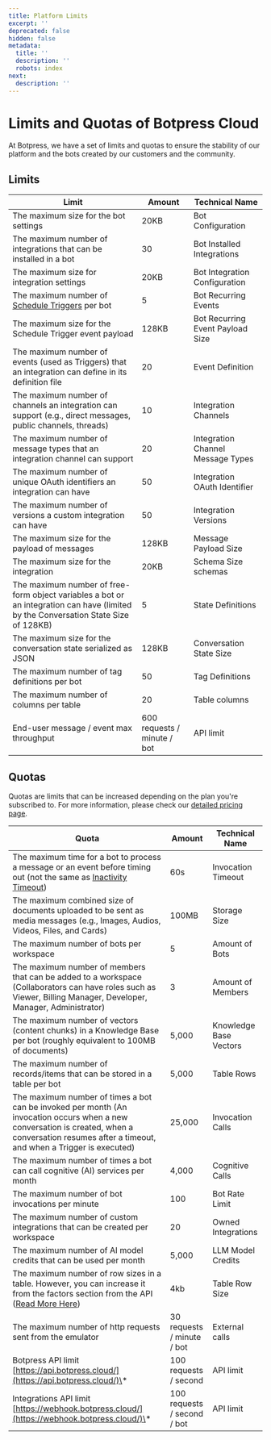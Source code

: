 ```yaml
---
title: Platform Limits
excerpt: ''
deprecated: false
hidden: false
metadata:
  title: ''
  description: ''
  robots: index
next:
  description: ''
---
```

# Limits and Quotas of Botpress Cloud

At Botpress, we have a set of limits and quotas to ensure the stability of our platform and the bots created by our customers and the community.

## Limits

| **Limit**                                                                                                                           | **Amount**                  | **Technical Name**                |
| ----------------------------------------------------------------------------------------------------------------------------------- | --------------------------- | --------------------------------- |
| The maximum size for the bot settings                                                                                               | 20KB                        | Bot Configuration                 |
| The maximum number of integrations that can be installed in a bot                                                                   | 30                          | Bot Installed Integrations        |
| The maximum size for integration settings                                                                                           | 20KB                        | Bot Integration Configuration     |
| The maximum number of [Schedule Triggers](https://botpress.com/docs/cloud/studio/toolbox/events-triggers/) per bot                  | 5                           | Bot Recurring Events              |
| The maximum size for the Schedule Trigger event payload                                                                             | 128KB                       | Bot Recurring Event Payload Size  |
| The maximum number of events (used as Triggers) that an integration can define in its definition file                               | 20                          | Event Definition                  |
| The maximum number of channels an integration can support (e.g., direct messages, public channels, threads)                         | 10                          | Integration Channels              |
| The maximum number of message types that an integration channel can support                                                         | 20                          | Integration Channel Message Types |
| The maximum number of unique OAuth identifiers an integration can have                                                              | 50                          | Integration OAuth Identifier      |
| The maximum number of versions a custom integration can have                                                                        | 50                          | Integration Versions              |
| The maximum size for the payload of messages                                                                                        | 128KB                       | Message Payload Size              |
| The maximum size for the integration                                                                                                | 20KB                        | Schema Size schemas               |
| The maximum number of free-form object variables a bot or an integration can have (limited by the Conversation State Size of 128KB) | 5                           | State Definitions                 |
| The maximum size for the conversation state serialized as JSON                                                                      | 128KB                       | Conversation State Size           |
| The maximum number of tag definitions per bot                                                                                       | 50                          | Tag Definitions                   |
| The maximum number of columns per table                                                                                             | 20                          | Table columns                     |
| End-user message / event max throughput                                                                                             | 600 requests / minute / bot | API limit                         |

## Quotas

Quotas are limits that can be increased depending on the plan you're subscribed to. For more information, please check our [detailed pricing page](https://botpress.com/pricing).

| **Quota**                                                                                                                                                                                                 | **Amount**                  | **Technical Name**     |
| --------------------------------------------------------------------------------------------------------------------------------------------------------------------------------------------------------- | --------------------------- | ---------------------- |
| The maximum time for a bot to process a message or an event before timing out (not the same as [Inactivity Timeout](https://botpress.com/docs/cloud/studio/chatbot-settings/#inactivity-timeout-minutes)) | 60s                         | Invocation Timeout     |
| The maximum combined size of documents uploaded to be sent as media messages (e.g., Images, Audios, Videos, Files, and Cards)                                                                             | 100MB                       | Storage Size           |
| The maximum number of bots per workspace                                                                                                                                                                  | 5                           | Amount of Bots         |
| The maximum number of members that can be added to a workspace (Collaborators can have roles such as Viewer, Billing Manager, Developer, Manager, Administrator)                                          | 3                           | Amount of Members      |
| The maximum number of vectors (content chunks) in a Knowledge Base per bot (roughly equivalent to 100MB of documents)                                                                                     | 5,000                       | Knowledge Base Vectors |
| The maximum number of records/items that can be stored in a table per bot                                                                                                                                 | 5,000                       | Table Rows             |
| The maximum number of times a bot can be invoked per month (An invocation occurs when a new conversation is created, when a conversation resumes after a timeout, and when a Trigger is executed)         | 25,000                      | Invocation Calls       |
| The maximum number of times a bot can call cognitive (AI) services per month                                                                                                                              | 4,000                       | Cognitive Calls        |
| The maximum number of bot invocations per minute                                                                                                                                                          | 100                         | Bot Rate Limit         |
| The maximum number of custom integrations that can be created per workspace                                                                                                                               | 20                          | Owned Integrations     |
| The maximum number of AI model credits that can be used per month                                                                                                                                         | 5,000                       | LLM Model Credits      |
| The maximum number of row sizes in a table. However, you can increase it from the factors section from the API ([Read More Here](https://botpress.com/docs/api-documentation/#create-table))              | 4kb                         | Table Row Size         |
| The maximum number of http requests sent from the emulator                                                                                                                                                | 30 requests / minute / bot  | External calls         |
| Botpress API limit [https://api.botpress.cloud/](https://api.botpress.cloud/)\*                                                                                                                           | 100 requests / second       | API limit              |
| Integrations API limit [https://webhook.botpress.cloud/](https://webhook.botpress.cloud/)\*                                                                                                               | 100 requests / second / bot | API limit              |
